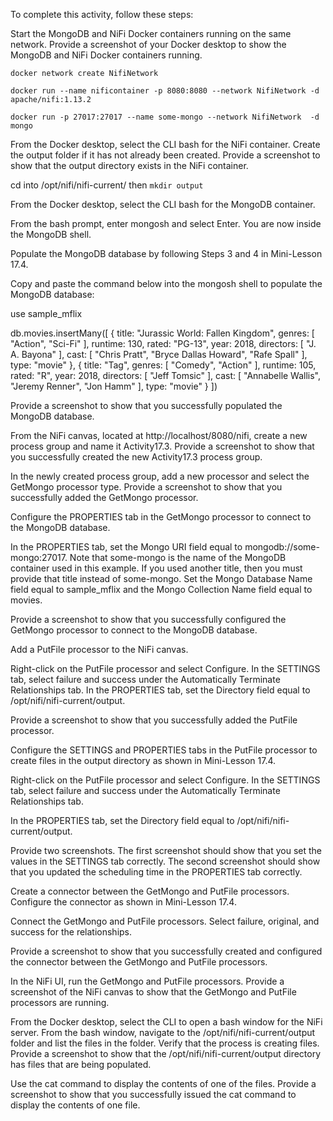 To complete this activity, follow these steps:

Start the MongoDB and NiFi Docker containers running on the same network. Provide a screenshot of your Docker desktop to show the MongoDB and NiFi Docker containers running.

`docker network create NifiNetwork`

`docker run --name nificontainer -p 8080:8080 --network NifiNetwork -d apache/nifi:1.13.2`

`docker run -p 27017:27017 --name some-mongo --network NifiNetwork  -d mongo`

From the Docker desktop, select the CLI bash for the NiFi container. Create the output folder if it has not already been created. Provide a screenshot to show that the output directory exists in the NiFi container.

cd into /opt/nifi/nifi-current/ then
`mkdir output`

From the Docker desktop, select the CLI bash for the MongoDB container. 

From the bash prompt, enter mongosh and select Enter. You are now inside the MongoDB shell.

Populate the MongoDB database by following Steps 3 and 4 in Mini-Lesson 17.4. 

Copy and paste the command below into the mongosh shell to populate the MongoDB database:

use sample_mflix

db.movies.insertMany([
   {
      title: "Jurassic World: Fallen Kingdom",
      genres: [ "Action", "Sci-Fi" ],
      runtime: 130,
      rated: "PG-13",
      year: 2018,
      directors: [ "J. A. Bayona" ],
      cast: [ "Chris Pratt", "Bryce Dallas Howard", "Rafe Spall" ],
      type: "movie"
    },
    {
      title: "Tag",
      genres: [ "Comedy", "Action" ],
      runtime: 105,
      rated: "R",
      year: 2018,
      directors: [ "Jeff Tomsic" ],
      cast: [ "Annabelle Wallis", "Jeremy Renner", "Jon Hamm" ],
      type: "movie"
    }
])

Provide a screenshot to show that you successfully populated the MongoDB database.

From the NiFi canvas, located at http://localhost/8080/nifi, create a new process group and name it Activity17.3. Provide a screenshot to show that you successfully created the new Activity17.3 process group.

In the newly created process group, add a new processor and select the GetMongo processor type. Provide a screenshot to show that you successfully added the GetMongo processor.

Configure the PROPERTIES tab in the GetMongo processor to connect to the MongoDB database. 

In the PROPERTIES tab, set the Mongo URI field equal to mongodb://some-mongo:27017. Note that some-mongo is the name of the MongoDB container used in this example. If you used another title, then you must provide that title instead of some-mongo. Set the Mongo Database Name field equal to sample_mflix and the Mongo Collection Name field equal to movies.

Provide a screenshot to show that you successfully configured the GetMongo processor to connect to the MongoDB database.

Add a PutFile processor to the NiFi canvas. 

Right-click on the PutFile processor and select Configure. In the SETTINGS tab, select failure and success under the Automatically Terminate Relationships tab.
In the PROPERTIES tab, set the Directory field equal to /opt/nifi/nifi-current/output.

Provide a screenshot to show that you successfully added the PutFile processor.

Configure the SETTINGS and PROPERTIES tabs in the PutFile processor to create files in the output directory as shown in Mini-Lesson 17.4. 

Right-click on the PutFile processor and select Configure. In the SETTINGS tab, select failure and success under the Automatically Terminate Relationships tab.

In the PROPERTIES tab, set the Directory field equal to /opt/nifi/nifi-current/output.

Provide two screenshots. The first screenshot should show that you set the values in the SETTINGS tab correctly. The second screenshot should show that you updated the scheduling time in the PROPERTIES tab correctly.

Create a connector between the GetMongo and PutFile processors. Configure the connector as shown in Mini-Lesson 17.4. 

Connect the GetMongo and PutFile processors. Select failure, original, and success for the relationships.

Provide a screenshot to show that you successfully created and configured the connector between the GetMongo and PutFile processors.

In the NiFi UI, run the GetMongo and PutFile processors. Provide a screenshot of the NiFi canvas to show that the GetMongo and PutFile processors are running.

From the Docker desktop, select the CLI to open a bash window for the NiFi server. From the bash window, navigate to the /opt/nifi/nifi-current/output folder and list the files in the folder. Verify that the process is creating files. Provide a screenshot to show that the /opt/nifi/nifi-current/output directory has files that are being populated.

Use the cat command to display the contents of one of the files. Provide a screenshot to show that you successfully issued the cat command to display the contents of one file.
